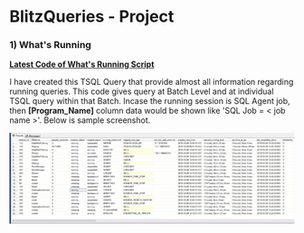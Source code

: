 # BlitzQueries - Project

### 1) What's Running

<b> [Latest Code of What&#39;s Running Script](SQLDBA-SSMS-Solution/BlitzQueries/What&#39;s&nbsp;running.sql)</b>

I have created this TSQL Query that provide almost all information regarding running queries. This code gives query at Batch Level and at individual TSQL query within that Batch. Incase the running session is SQL Agent job, then <b>[Program_Name]</b> column data would be shown like 'SQL Job = &lt; job name &gt;'.
Below is sample screenshot.

![](WhatIsRunning.gif)


